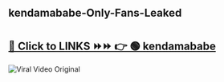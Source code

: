 
 ## kendamababe-Only-Fans-Leaked

# <h2><a href="https://clipsfans.com/kendamababe&ref=git">🔗 Click to LINKS ⏩⏩ 👉 🟢 kendamababe </a></h2>

<a href="https://clipsfans.com/kendamababe&ref=git" rel="nofollow" data-target="animated-image.originalLink"><img src="https://i.ibb.co.com/xMMVF88/686577567.gif" alt="Viral Video Original" style="max-width: 100%; display: inline-block;" data-target="animated-image.originalImage"></a>

